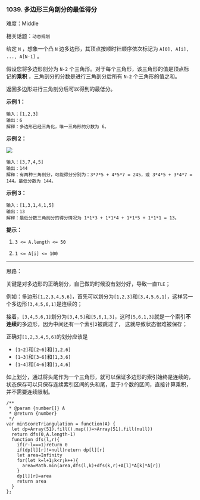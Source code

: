 ### 1039. 多边形三角剖分的最低得分

难度：Middle

相关话题：`动态规划`

给定 `N` ，想象一个凸 `N` 边多边形，其顶点按顺时针顺序依次标记为 `A[0], A[i], ..., A[N-1]` 。



假设您将多边形剖分为  `N-2`  个三角形。对于每个三角形，该三角形的值是顶点标记的**乘积** ，三角剖分的分数是进行三角剖分后所有  `N-2`  个三角形的值之和。



返回多边形进行三角剖分后可以得到的最低分。









**示例 1：** 



```
输入：[1,2,3]
输出：6
解释：多边形已经三角化，唯一三角形的分数为 6。
```


**示例 2：** 



![](https://assets.leetcode-cn.com/aliyun-lc-upload/uploads/2019/05/03/minimum-score-triangulation-of-polygon-1.png)




```
输入：[3,7,4,5]
输出：144
解释：有两种三角剖分，可能得分分别为：3*7*5 + 4*5*7 = 245，或 3*4*5 + 3*4*7 = 144。最低分数为 144。
```


**示例 3：** 



```
输入：[1,3,1,4,1,5]
输出：13
解释：最低分数三角剖分的得分情况为 1*1*3 + 1*1*4 + 1*1*5 + 1*1*1 = 13。
```






**提示：** 




1.  `3 <= A.length <= 50` 

2.  `1 <= A[i] <= 100` 






-----

思路：

关键是对多边形的正确划分，自己做的时候没有划分好，导致一直`TLE`；

例如：多边形`[1,2,3,4,5,6]`，首先可以划分为`[1,2,3]`和`[3,4,5,6,1]`，这样另一个多边形`[3,4,5,6,1]`是连续的；

接着，`[3,4,5,6,1]`划分为`[3,4,5]`和`[5,6,1,3]`，这时`[5,6,1,3]`就是一个索引**不连续**的多边形，因为中间还有一个索引`2`被跳过了，
这就导致状态很难被保存；

正确对`[1,2,3,4,5,6]`的划分应该是

* `[1~2]`和`[2~6]`和`[1,2,6]`
* `[1~3]`和`[3~6]`和`[1,3,6]`
* `[1~4]`和`[4~6]`和`[1,4,6]`

如上划分，通过将头尾作为一个三角形，就可以保证多边形的索引始终是连续的，状态保存可以只保存连续索引区间的头和尾，至于`3`个数的区间，直接计算乘积，并不需要连续限制。

```
/**
 * @param {number[]} A
 * @return {number}
 */
var minScoreTriangulation = function(A) {
  let dp=Array(51).fill().map(()=>Array(51).fill(null))
  return dfs(0,A.length-1)
  function dfs(l,r){
    if(r-l===1)return 0
    if(dp[l][r]!=null)return dp[l][r]
    let area=Infinity
    for(let k=l+1;k<r;k++){
      area=Math.min(area,dfs(l,k)+dfs(k,r)+A[l]*A[k]*A[r])
    }
    dp[l][r]=area
    return area
  }
};
```

